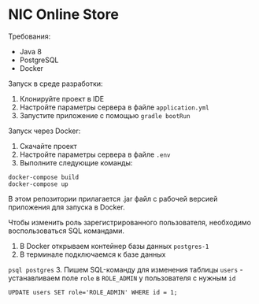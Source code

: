 # NIC Online Store
Требования:
* Java 8
* PostgreSQL
* Docker

Запуск в среде разработки:
1. Клонируйте проект в IDE
2. Настройте параметры сервера в файле ```application.yml```
3. Запустите приложение с помощью ```gradle bootRun```

Запуск через Docker:

1. Скачайте проект
2. Настройте параметры сервера в файле ```.env```
2. Выполните следующие команды:
```
docker-compose build
docker-compose up
```
В этом репозитории прилагается .jar файл с рабочей версией приложения для запуска в Docker.

Чтобы изменить роль зарегистрированного пользователя, необходимо воспользоваться SQL командами.
1. В Docker открываем контейнер базы данных ```postgres-1```
2. В терминале подключаемся к базе данных

```psql postgres```
3. Пишем SQL-команду для изменения таблицы ```users``` - устанавливаем поле ```role``` в ```ROLE_ADMIN``` у пользователя с нужным ```id```

```UPDATE users SET role='ROLE_ADMIN' WHERE id = 1;```